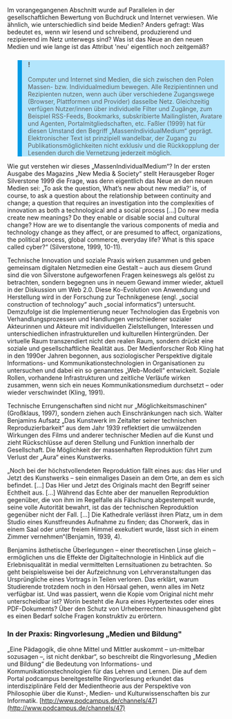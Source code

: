 Im vorangegangenen Abschnitt wurde auf Parallelen in der gesellschaftlichen Bewertung von Buchdruck und Internet verwiesen. Wie ähnlich, wie unterschiedlich sind beide Medien? Anders gefragt: Was bedeutet es, wenn wir lesend und schreibend, produzierend und rezipierend im Netz unterwegs sind? Was ist das Neue an den neuen Medien und wie lange ist das Attribut 'neu' eigentlich noch zeitgemäß?

<blockquote style="background: #B3E5FC; border-left: 10px solid #039BE5">

### !

Computer und Internet sind Medien, die sich zwischen den Polen Massen- bzw. Individualmedium bewegen. Alle Rezipientinnen und Rezipienten nutzen, wenn auch über verschiedene Zugangswege (Browser, Plattformen und Provider) dasselbe Netz. Gleichzeitig verfügen Nutzer/innen über individuelle Filter und Zugänge, zum Beispiel RSS-Feeds, Bookmarks, subskribierte Mailinglisten, Avatare und Agenten, Portalmitgliedschaften, etc. Faßler (1999) hat für diesen Umstand den Begriff „MassenIndividualMedium“ geprägt. Elektronischer Text ist prinzipiell wandelbar, der Zugang zu Publikationsmöglichkeiten nicht exklusiv und die Rückkopplung der Lesenden durch die Vernetzung jederzeit möglich.

</blockquote>

Wie gut verstehen wir dieses „MassenIndividualMedium“? In der ersten Ausgabe des Magazins „New Media &amp; Society“ stellt Herausgeber Roger Silverstone 1999 die Frage, was denn eigentlich das Neue an den neuen Medien sei: „To ask the question‚ What’s new about new media?’ is, of course, to ask a question about the relationship between continuity and change; a question that requires an investigation into the complexities of innovation as both a technological and a social process \[…] Do new media create new meanings? Do they enable or disable social and cultural change? How are we to disentangle the various components of media and technology change as they affect, or are presumed to affect, organizations, the political process, global commerce, everyday life? What is this space called cyber?“ (Silverstone, 1999, 10-11).

Technische Innovation und soziale Praxis wirken zusammen und geben gemeinsam digitalen Netzmedien eine Gestalt – auch aus diesem Grund sind die von Silverstone aufgeworfenen Fragen keineswegs als gelöst zu betrachten, sondern begegnen uns in neuem Gewand immer wieder, aktuell in der Diskussion um Web 2.0. Diese Ko-Evolution von Anwendung und Herstellung wird in der Forschung zur Technikgenese (engl. „social construction of technology“ auch „social informatics“) untersucht. Demzufolge ist die Implementierung neuer Technologien das Ergebnis von Verhandlungsprozessen und Handlungen verschiedener sozialer Akteurinnen und Akteure mit individuellen Zielstellungen, Interessen und unterschiedlichen infrastrukturellen und kulturellen Hintergründen. Der virtuelle Raum transzendiert nicht den realen Raum, sondern drückt eine soziale und gesellschaftliche Realität aus. Der Medienforscher Rob Kling hat in den 1990er Jahren begonnen, aus soziologischer Perspektive digitale Informations- und Kommunikationstechnologien in Organisationen zu untersuchen und dabei ein so genanntes „Web-Modell“ entwickelt. Soziale Rollen, vorhandene Infrastrukturen und zeitliche Verläufe wirken zusammen, wenn sich ein neues Kommunikationsmedium durchsetzt – oder wieder verschwindet (Kling, 1991).

Technische Errungenschaften sind nicht nur „Möglichkeitsmaschinen“ (Großklaus, 1997), sondern ziehen auch Einschränkungen nach sich. Walter Benjamins Aufsatz „Das Kunstwerk im Zeitalter seiner technischen Reproduzierbarkeit“ aus dem Jahr 1939 reflektiert die umwälzenden Wirkungen des Films und anderer technischer Medien auf die Kunst und zieht Rückschlüsse auf deren Stellung und Funktion innerhalb der Gesellschaft. Die Möglichkeit der massenhaften Reproduktion führt zum Verlust der „Aura“ eines Kunstwerks.

„Noch bei der höchstvollendeten Reproduktion fällt eines aus: das Hier und Jetzt des Kunstwerks – sein einmaliges Dasein an dem Orte, an dem es sich befindet. \[…] Das Hier und Jetzt des Originals macht den Begriff seiner Echtheit aus. \[…] Während das Echte aber der manuellen Reproduktion gegenüber, die von ihm im Regelfalle als Fälschung abgestempelt wurde, seine volle Autorität bewahrt, ist das der technischen Reproduktion gegenüber nicht der Fall. \[…] Die Kathedrale verlässt ihren Platz, um in dem Studio eines Kunstfreundes Aufnahme zu finden; das Chorwerk, das in einem Saal oder unter freiem Himmel exekutiert wurde, lässt sich in einem Zimmer vernehmen“(Benjamin, 1939, 4).

Benjamins ästhetische Überlegungen – einer theoretischen Linse gleich – ermöglichen uns die Effekte der Digitaltechnologie in Hinblick auf die Erlebnisqualität in medial vermittelten Lernsituationen zu betrachten. So geht beispielsweise bei der Aufzeichnung von Lehrveranstaltungen das Ursprüngliche eines Vortrags in Teilen verloren. Das erklärt, warum Studierende trotzdem noch in den Hörsaal gehen, wenn alles im Netz verfügbar ist. Und was passiert, wenn die Kopie vom Original nicht mehr unterscheidbar ist? Worin besteht die Aura eines Hypertextes oder eines PDF-Dokuments? Über den Schutz von Urheberrechten hinausgehend gibt es einen Bedarf solche Fragen konstruktiv zu erörtern.

### In der Praxis: Ringvorlesung „Medien und Bildung"

„Eine Pädagogik, die ohne Mittel und Mittler auskommt – un-mittelbar sozusagen –, ist nicht denkbar“, so beschreibt die Ringvorlesung „Medien und Bildung“ die Bedeutung von Informations- und Kommunikationstechnologien für das Lehren und Lernen. Die auf dem Portal podcampus bereitgestellte Ringvorlesung erkundet das interdisziplinäre Feld der Medientheorie aus der Perspektive von Philosophie über die Kunst-, Medien- und Kulturwissenschaften bis zur Informatik. [http://www.podcampus.de/channels/47](http://www.podcampus.de/channels/47)
